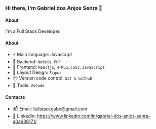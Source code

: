 ### Hi there, I'm Gabriel dos Anjos Senra 👋

#### About
I'm a Full Stack Developer.

#### About
- ⚡️ Main language: Javascript
- 📡 Backend: `Nodejs`, `PHP`
- 🎉 Frontend: `Reactjs`, `HTML5`, `CSS3`, `Javascript`
- 🎨 Layout Design: `Figma` 
- 📦️ Version code control: `Git & Github`
- 🔨 Tools: `VsCode`

#### Contacts

- 📬 Email: fullstackgabe@gmail.com
- 👤 Linkedin: https://www.linkedin.com/in/gabriel-dos-anjos-senra-a0a638171/
